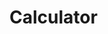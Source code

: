 # Calculator

           
           
       
       
           
           
           
            
           
